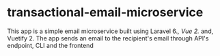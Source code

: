 # transactional-email-microservice
This app is a simple email microservice built using Laravel 6.*, Vue 2.* and, Vuetify 2. The app sends an email to the recipient's email through API's endpoint, CLI and the frontend
